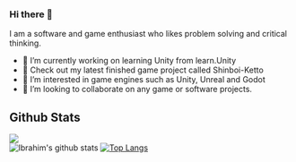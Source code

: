 ### Hi there 👋

I am a software and game enthusiast who likes problem solving and critical thinking.

- 🔭 I’m currently working on learning Unity from learn.Unity
- 👋 Check out my latest finished game project called Shinboi-Ketto
- 🌱 I’m interested in game engines such as Unity, Unreal and Godot
- 👯 I’m looking to collaborate on any game or software projects.

##  Github Stats
![](https://komarev.com/ghpvc/?username=aliemir99&color=green)<br/>
![Ibrahim's github stats](https://github-readme-stats.vercel.app/api?username=aliemir99&show_icons=true&theme=vision-friendly-dark)
[![Top Langs](https://github-readme-stats.vercel.app/api/top-langs/?username=aliemir99&layout=compact)](https://github.com/aliemir99/)
